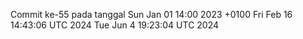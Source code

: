 Commit ke-55 pada tanggal Sun Jan 01 14:00 2023 +0100
Fri Feb 16 14:43:06 UTC 2024
Tue Jun  4 19:23:04 UTC 2024
